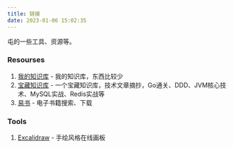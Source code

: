 ```yaml
---
title: 链接
date: 2023-01-06 15:02:35
---
```


屯的一些工具、资源等。

### Resourses

1. [我的知识库](/knowledge-base) - 我的知识库，东西比较少
2. [宝藏知识库](https://learn.lianglianglee.com) - 一个宝藏知识库，技术文章摘抄，Go通关、DDD、JVM核心技术、MySQL实战、Redis实战等
3. [易书](https://yibook.org/) - 电子书籍搜索、下载

### Tools

1. [Excalidraw](https://excalidraw.com/) - 手绘风格在线画板